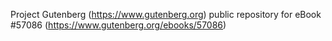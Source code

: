 Project Gutenberg (https://www.gutenberg.org) public repository for
eBook #57086 (https://www.gutenberg.org/ebooks/57086)

